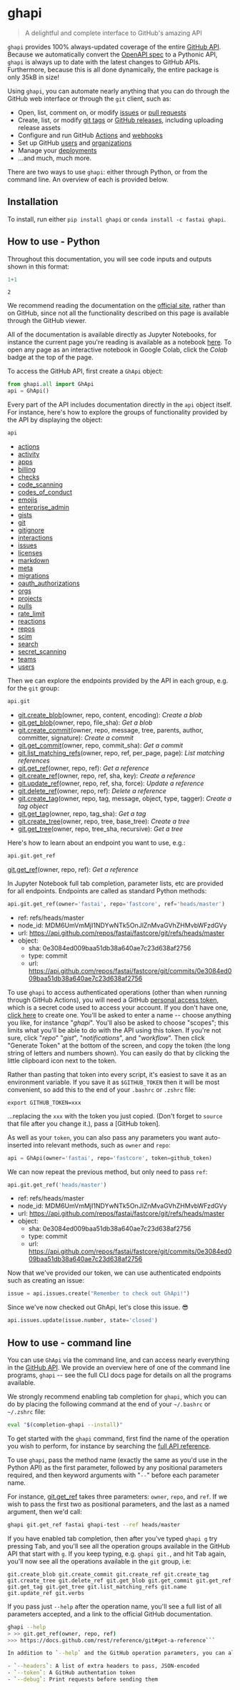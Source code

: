 # ghapi
> A delightful and complete interface to GitHub's amazing API


`ghapi` provides 100% always-updated coverage of the entire [GitHub API](https://docs.github.com/en/free-pro-team@latest/rest). Because we automatically convert the [OpenAPI spec](https://docs.github.com/en/free-pro-team@latest/rest/overview/openapi-description) to a Pythonic API, `ghapi` is always up to date with the latest changes to GitHub APIs. Furthermore, because this is all done dynamically, the entire package is only 35kB in size!

Using `ghapi`, you can automate nearly anything that you can do through the GitHub web interface or through the `git` client, such as:

- Open, list, comment on, or modify [issues](https://guides.github.com/features/issues/) or [pull requests](https://docs.github.com/en/free-pro-team@latest/github/collaborating-with-issues-and-pull-requests/about-pull-requests)
- Create, list, or modify [git tags](https://git-scm.com/book/en/v2/Git-Basics-Tagging) or [GitHub releases](https://docs.github.com/en/free-pro-team@latest/github/administering-a-repository/managing-releases-in-a-repository), including uploading release assets
- Configure and run GitHub [Actions](https://github.com/features/actions) and [webhooks](https://docs.github.com/en/free-pro-team@latest/developers/webhooks-and-events/about-webhooks)
- Set up GitHub [users](https://docs.github.com/en/free-pro-team@latest/rest/reference/users) and [organizations](https://docs.github.com/en/free-pro-team@latest/github/setting-up-and-managing-organizations-and-teams/about-organizations)
- Manage your [deployments](https://docs.github.com/en/free-pro-team@latest/rest/guides/delivering-deployments)
- ...and much, much more.

There are two ways to use `ghapi`: either through Python, or from the command line. An overview of each is provided below.

## Installation

To install, run either `pip install ghapi` or `conda install -c fastai ghapi`.

## How to use - Python

Throughout this documentation, you will see code inputs and outputs shown in this format:

```python
1+1
```




    2



We recommend reading the documentation on the [official site](https://ghapi.fast.ai/), rather than on GitHub, since not all the functionality described on this page is available through the GitHub viewer.

All of the documentation is available directly as Jupyter Notebooks, for instance the current page you're reading is available as a notebook [here](https://github.com/fastai/ghapi/blob/master/index.ipynb). To open any page as an interactive notebook in Google Colab, click the *Colab* badge at the top of the page.

To access the GitHub API, first create a `GhApi` object:

```python
from ghapi.all import GhApi
api = GhApi()
```

Every part of the API includes documentation directly in the `api` object itself. For instance, here's how to explore the groups of functionality provided by the API by displaying the object:

```python
api
```




- [actions](https://docs.github.com/en/free-pro-team@latest/rest/reference/actions)
- [activity](https://docs.github.com/en/free-pro-team@latest/rest/reference/activity)
- [apps](https://docs.github.com/en/free-pro-team@latest/rest/reference/apps)
- [billing](https://docs.github.com/en/free-pro-team@latest/rest/reference/billing)
- [checks](https://docs.github.com/en/free-pro-team@latest/rest/reference/checks)
- [code_scanning](https://docs.github.com/en/free-pro-team@latest/rest/reference/code-scanning)
- [codes_of_conduct](https://docs.github.com/en/free-pro-team@latest/rest/reference/codes-of-conduct)
- [emojis](https://docs.github.com/en/free-pro-team@latest/rest/reference/emojis)
- [enterprise_admin](https://docs.github.com/en/free-pro-team@latest/rest/reference/enterprise-admin)
- [gists](https://docs.github.com/en/free-pro-team@latest/rest/reference/gists)
- [git](https://docs.github.com/en/free-pro-team@latest/rest/reference/git)
- [gitignore](https://docs.github.com/en/free-pro-team@latest/rest/reference/gitignore)
- [interactions](https://docs.github.com/en/free-pro-team@latest/rest/reference/interactions)
- [issues](https://docs.github.com/en/free-pro-team@latest/rest/reference/issues)
- [licenses](https://docs.github.com/en/free-pro-team@latest/rest/reference/licenses)
- [markdown](https://docs.github.com/en/free-pro-team@latest/rest/reference/markdown)
- [meta](https://docs.github.com/en/free-pro-team@latest/rest/reference/meta)
- [migrations](https://docs.github.com/en/free-pro-team@latest/rest/reference/migrations)
- [oauth_authorizations](https://docs.github.com/en/free-pro-team@latest/rest/reference/oauth-authorizations)
- [orgs](https://docs.github.com/en/free-pro-team@latest/rest/reference/orgs)
- [projects](https://docs.github.com/en/free-pro-team@latest/rest/reference/projects)
- [pulls](https://docs.github.com/en/free-pro-team@latest/rest/reference/pulls)
- [rate_limit](https://docs.github.com/en/free-pro-team@latest/rest/reference/rate-limit)
- [reactions](https://docs.github.com/en/free-pro-team@latest/rest/reference/reactions)
- [repos](https://docs.github.com/en/free-pro-team@latest/rest/reference/repos)
- [scim](https://docs.github.com/en/free-pro-team@latest/rest/reference/scim)
- [search](https://docs.github.com/en/free-pro-team@latest/rest/reference/search)
- [secret_scanning](https://docs.github.com/en/free-pro-team@latest/rest/reference/secret-scanning)
- [teams](https://docs.github.com/en/free-pro-team@latest/rest/reference/teams)
- [users](https://docs.github.com/en/free-pro-team@latest/rest/reference/users)



Then we can explore the endpoints provided by the API in each group, e.g. for the `git` group:

```python
api.git
```




- [git.create_blob](https://docs.github.com/rest/reference/git#create-a-blob)(owner, repo, content, encoding): *Create a blob*
- [git.get_blob](https://docs.github.com/rest/reference/git#get-a-blob)(owner, repo, file_sha): *Get a blob*
- [git.create_commit](https://docs.github.com/rest/reference/git#create-a-commit)(owner, repo, message, tree, parents, author, committer, signature): *Create a commit*
- [git.get_commit](https://docs.github.com/rest/reference/git#get-a-commit)(owner, repo, commit_sha): *Get a commit*
- [git.list_matching_refs](https://docs.github.com/rest/reference/git#list-matching-references)(owner, repo, ref, per_page, page): *List matching references*
- [git.get_ref](https://docs.github.com/rest/reference/git#get-a-reference)(owner, repo, ref): *Get a reference*
- [git.create_ref](https://docs.github.com/rest/reference/git#create-a-reference)(owner, repo, ref, sha, key): *Create a reference*
- [git.update_ref](https://docs.github.com/rest/reference/git#update-a-reference)(owner, repo, ref, sha, force): *Update a reference*
- [git.delete_ref](https://docs.github.com/rest/reference/git#delete-a-reference)(owner, repo, ref): *Delete a reference*
- [git.create_tag](https://docs.github.com/rest/reference/git#create-a-tag-object)(owner, repo, tag, message, object, type, tagger): *Create a tag object*
- [git.get_tag](https://docs.github.com/rest/reference/git#get-a-tag)(owner, repo, tag_sha): *Get a tag*
- [git.create_tree](https://docs.github.com/rest/reference/git#create-a-tree)(owner, repo, tree, base_tree): *Create a tree*
- [git.get_tree](https://docs.github.com/rest/reference/git#get-a-tree)(owner, repo, tree_sha, recursive): *Get a tree*



Here's how to learn about an endpoint you want to use, e.g.:

```python
api.git.get_ref
```




[git.get_ref](https://docs.github.com/rest/reference/git#get-a-reference)(owner, repo, ref): *Get a reference*



In Jupyter Notebook full tab completion, parameter lists, etc are provided for all endpoints. Endpoints are called as standard Python methods:

```python
api.git.get_ref(owner='fastai', repo='fastcore', ref='heads/master')
```




- ref: refs/heads/master
- node_id: MDM6UmVmMjI1NDYwNTk5OnJlZnMvaGVhZHMvbWFzdGVy
- url: https://api.github.com/repos/fastai/fastcore/git/refs/heads/master
- object: 
  - sha: 0e3084ed009baa51db38a640ae7c23d638af2756
  - type: commit
  - url: https://api.github.com/repos/fastai/fastcore/git/commits/0e3084ed009baa51db38a640ae7c23d638af2756



To use `ghapi` to access authenticated operations (other than when running through GitHub Actions), you will need a GitHub [personal access token](https://docs.github.com/en/free-pro-team@latest/github/authenticating-to-github/creating-a-personal-access-token), which is a secret code used to access your account. If you don't have one, [click here](https://github.com/settings/tokens/new) to create one. You'll be asked to enter a name -- choose anything you like, for instance "*ghapi*". You'll also be asked to choose "scopes"; this limits what you'll be able to do with the API using this token. If you're not sure, click "*repo*" "*gist*", "*notifications*", and "*workflow*". Then click "Generate Token" at the bottom of the screen, and copy the token (the long string of letters and numbers shown). You can easily do that by clicking the little clipboard icon next to the token.

Rather than pasting that token into every script, it's easiest to save it as an environment variable. If you save it as `$GITHUB_TOKEN` then it will be most convenient, so add this to the end of your `.bashrc` or `.zshrc` file:

    export GITHUB_TOKEN=xxx

...replacing the `xxx` with the token you just copied. (Don't forget to `source` that file after you change it.), pass a [GitHub token].

As well as your `token`, you can also pass any parameters you want auto-inserted into relevant methods, such as `owner` and `repo`:

```python
api = GhApi(owner='fastai', repo='fastcore', token=github_token)
```

We can now repeat the previous method, but only need to pass `ref`:

```python
api.git.get_ref('heads/master')
```




- ref: refs/heads/master
- node_id: MDM6UmVmMjI1NDYwNTk5OnJlZnMvaGVhZHMvbWFzdGVy
- url: https://api.github.com/repos/fastai/fastcore/git/refs/heads/master
- object: 
  - sha: 0e3084ed009baa51db38a640ae7c23d638af2756
  - type: commit
  - url: https://api.github.com/repos/fastai/fastcore/git/commits/0e3084ed009baa51db38a640ae7c23d638af2756



Now that we've provided our token, we can use authenticated endpoints such as creating an issue:

```python
issue = api.issues.create("Remember to check out GhApi!")
```

Since we've now checked out GhApi, let's close this issue. 😎

```python
api.issues.update(issue.number, state='closed')
```

## How to use - command line

You can use `GhApi` via the command line, and can access nearly everything in the [GitHub API](https://docs.github.com/en/free-pro-team@latest/rest). We provide an overview here of one of the command line programs, `ghapi` -- see the full CLI docs page for details on all the programs available.

We strongly recommend enabling tab completion for `ghapi`, which you can do by placing the following command at the end of your `~/.bashrc` or `~/.zshrc` file:

```bash
eval "$(completion-ghapi --install)"
```

To get started with the `ghapi` command, first find the name of the operation you wish to perform, for instance by searching the [full API reference](https://ghapi.fast.ai/fullapi.html).

To use `ghapi`, pass the method name (exactly the same as you'd use in the Python API) as the first parameter, followed by any positional parameters required, and then keyword arguments with "`--`" before each parameter name.

For instance, [git.get_ref](https://ghapi.fast.ai/fullapi.html#git) takes three parameters: `owner`, `repo`, and `ref`. If we wish to pass the first two as positional parameters, and the last as a named argument, then we'd call:

```bash
ghapi git.get_ref fastai ghapi-test --ref heads/master
```

If you have enabled tab completion, then after you've typed `ghapi g` try pressing <kbd>Tab</kbd>, and you'll see all the operation groups available in the GitHub API that start with `g`. If you keep typing, e.g. `ghapi git.`, and hit <kbd>Tab</kbd> again, you'll now see all the operations available in the `git` group, i.e:

```
git.create_blob git.create_commit git.create_ref git.create_tag git.create_tree git.delete_ref git.get_blob git.get_commit git.get_ref git.get_tag git.get_tree git.list_matching_refs git.name git.update_ref git.verbs
```

If you pass just `--help` after the operation name, you'll see a full list of all parameters accepted, and a link to the official GitHub documentation.

```bash
ghapi --help
> >> git.get_ref(owner, repo, ref)
>>> https://docs.github.com/rest/reference/git#get-a-reference```

In addition to `--help` and the GitHub operation parameters, you can also pass the following:

- `--headers`: A list of extra headers to pass, JSON-encoded
- `--token`: A GitHub authentation token
- `--debug`: Print requests before sending them
